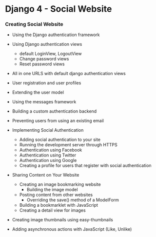 # Django 4 - Social Website
### Creating Social Website
- Using the Django authentication framework
- Using Django authentication views
    - default LoginView, LogoutView
    - Change password views
    - Reset password views
- All in one URLS with default django authentication views
- User registration and user profiles
- Extending the user model
- Using the messages framework
- Building a custom authentication backend
- Preventing users from using an existing email
- Implementing Social Authentication
    - Adding social authentication to your site
    - Running the development server through HTTPS
    - Authentication using Facebook
    - Authentication using Twitter
    - Authentication using Google
    - Creating a profile for users that register with social authentication
    
- Sharing Content on Your Website
    - Creating an image bookmarking website
        - Building the image model
    - Posting content from other websites
        - Overriding the save() method of a ModelForm
    - Building a bookmarklet with JavaScript
    - Creating a detail view for images
 - Creating image thumbnails using easy-thumbnails
 - Adding asynchronous actions with JavaScript (Like, Unlike)
